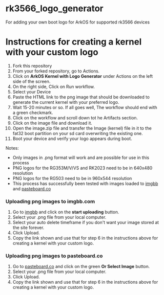 # rk3566_logo_generator
For adding your own boot logo for ArkOS for supported rk3566 devices

# Instructions for creating a kernel with your custom logo
1. Fork this repository
2. From your forked repository, go to Actions.
3. Click on **ArkOS Kernel with Logo Generator** under Actions on the left side of the screen.
4. On the right side, Click on Run workflow.
5. Select your Device
6. Paste the HTML link to the png image that should be downloaded to generate the current kernel with your preferred logo.
7. Wait 15-20 minutes or so.  If all goes well, The workflow should end with a green checkmark.
8. Click on the workflow and scroll down tot he Artifacts section.
9. Click on the image file and download it.
10. Open the image.zip file and transfer the Image (kernel) file in it to the fat32 boot partition on your sd card overwriting the existing one.
11. Boot your device and verify your logo appears during boot.

Notes:
- Only images in .png format will work and are possible for use in this process
- PNG logos for the RG353M/V/VS and RK2023 need to be in 640x480 resolution
- PNG logos for the RG503 need to be in 960x544 resolution
- This process has successfully been tested with images loaded to [imgbb](https://imgbb.com/upload) and [pasteboard.co](https://pasteboard.co/)

### Uploading png images to imgbb.com
 1. Go to [imgbb](https://imgbb.com/upload) and click on the **start uploading** button.
 2. Select your .png file from your local computer.
 3. Select your auto delete timeframe if you don't want your image stored at the site forever.
 4. Click Upload.
 5. Copy the link shown and use that for step 6 in the instructions above for creating a kernel with your custom logo.

### Uploading png images to pasteboard.co
 1. Go to [pasteboard.co](https://pasteboard.co/) and click on the green **Or Select Image** button.
 2. Select your .png file from your local computer.
 3. Click Upload.
 4. Copy the link shown and use that for step 6 in the instructions above for creating a kernel with your custom logo.
